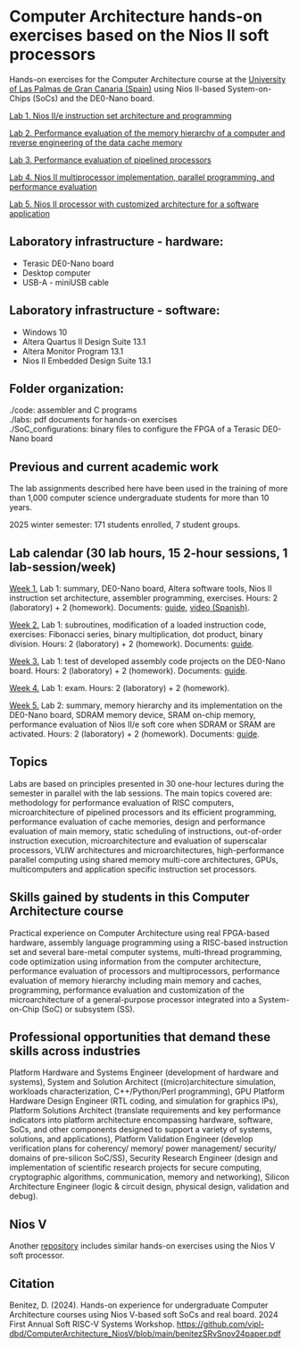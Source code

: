 # Computer Architecture hands-on exercises based on the Nios II soft processors
Hands-on exercises for the Computer Architecture course at the [University of Las Palmas de Gran Canaria (Spain)](https://internacional.ulpgc.es/en/) using Nios II-based System-on-Chips (SoCs) and the DE0-Nano board.

[Lab 1. Nios II/e instruction set architecture and programming](labs/lab1/lab1tutorial.pdf)

[Lab 2. Performance evaluation of the memory hierarchy of a computer and reverse engineering of the data cache memory](labs/lab2/lab2tutorial.pdf)

[Lab 3. Performance evaluation of pipelined processors](labs/lab3/lab3tutorial.pdf)

[Lab 4. Nios II multiprocessor implementation, parallel programming, and performance evaluation](labs/lab4/lab4tutorial.pdf)

[Lab 5. Nios II processor with customized architecture for a software application](labs/lab5/lab5tutorial.pdf)

## Laboratory infrastructure - hardware: <br />
- Terasic DE0-Nano board <br />
- Desktop computer <br />
- USB-A - miniUSB cable <br />

## Laboratory infrastructure - software: <br />
- Windows 10 <br />
- Altera Quartus II Design Suite 13.1 <br />
- Altera Monitor Program 13.1  <br />
- Nios II Embedded Design Suite 13.1  <br />

## Folder organization: <br />
./code: assembler and C programs <br />
./labs: pdf documents for hands-on exercises <br />
./SoC_configurations: binary files to configure the FPGA of a Terasic DE0-Nano board <br />

## Previous and current academic work
The lab assignments described here have been used in the training of more than 1,000 computer science undergraduate students for more than 10 years.

2025 winter semester: 171 students enrolled, 7 student groups.

## Lab calendar (30 lab hours, 15 2-hour sessions, 1 lab-session/week)

<ins>Week 1.</ins> Lab 1: summary, DE0-Nano board, Altera software tools, Nios II instruction set architecture, assembler programming, exercises. Hours: 2 (laboratory) + 2 (homework). Documents: [guide](labs/lab1/lab1tutorial.pdf), [video (Spanish)](https://t.ly/QnL3Z).

<ins>Week 2.</ins> Lab 1: subroutines, modification of a loaded instruction code, exercises: Fibonacci series, binary multiplication, dot product, binary division. Hours: 2 (laboratory) + 2 (homework). Documents: [guide](labs/lab1/lab1tutorial.pdf).

<ins>Week 3.</ins> Lab 1: test of developed assembly code projects on the DE0-Nano board. Hours: 2 (laboratory) + 2 (homework). Documents: [guide](labs/lab1/lab1tutorial.pdf).

<ins>Week 4.</ins> Lab 1: exam. Hours: 2 (laboratory) + 2 (homework). 

<ins>Week 5.</ins> Lab 2: summary, memory hierarchy and its implementation on the DE0-Nano board, SDRAM memory device, SRAM on-chip memory, performance evaluation of Nios II/e soft core when SDRAM or SRAM are activated. Hours: 2 (laboratory) + 2 (homework). Documents: [guide](labs/lab2/lab2tutorial.pdf).

## Topics

Labs are based on principles presented in 30 one-hour lectures during the semester in parallel with the lab sessions. The main topics covered are: methodology for performance evaluation of RISC computers, microarchitecture of pipelined processors and its efficient programming, performance evaluation of cache memories, design and performance evaluation of main memory, static scheduling of instructions, out-of-order instruction execution, microarchitecture and evaluation of superscalar processors, VLIW architectures and microarchitectures, high-performance parallel computing using shared memory multi-core architectures, GPUs, multicomputers and application specific instruction set processors.

## Skills gained by students in this Computer Architecture course

Practical experience on Computer Architecture using real FPGA-based hardware, assembly language programming using a RISC-based instruction set and several bare-metal computer systems, multi-thread programming, code optimization using information from the computer architecture, performance evaluation of processors and multiprocessors, performance evaluation of memory hierarchy including main memory and caches, programming, performance evaluation and customization of the microarchitecture of a general-purpose processor integrated into a System-on-Chip (SoC) or subsystem (SS).

## Professional opportunities that demand these skills across industries

Platform Hardware and Systems Engineer (development of hardware and systems), System and Solution Architect ((micro)architecture simulation, workloads characterization, C++/Python/Perl programming), GPU Platform Hardware Design Engineer (RTL coding, and simulation for graphics IPs), Platform Solutions Architect (translate requirements and key performance indicators into platform architecture encompassing hardware, software, SoCs, and other components designed to support a variety of systems, solutions, and applications), Platform Validation Engineer (develop verification plans for coherency/ memory/ power management/ security/ domains of pre-silicon SoC/SS), Security Research Engineer (design and implementation of scientific research projects for secure computing, cryptographic algorithms, communication, memory and networking), Silicon Architecture Engineer (logic & circuit design, physical design, validation and debug).


## Nios V

Another [repository](https://github.com/vipl-dbd/ComputerArchitecture_NiosV) includes similar hands-on exercises using the Nios V soft processor.

## Citation
Benitez, D. (2024). 
Hands-on experience for undergraduate Computer Architecture courses using Nios V-based soft SoCs and real board. 
2024 First Annual Soft RISC-V Systems Workshop.
https://github.com/vipl-dbd/ComputerArchitecture_NiosV/blob/main/benitezSRvSnov24paper.pdf
